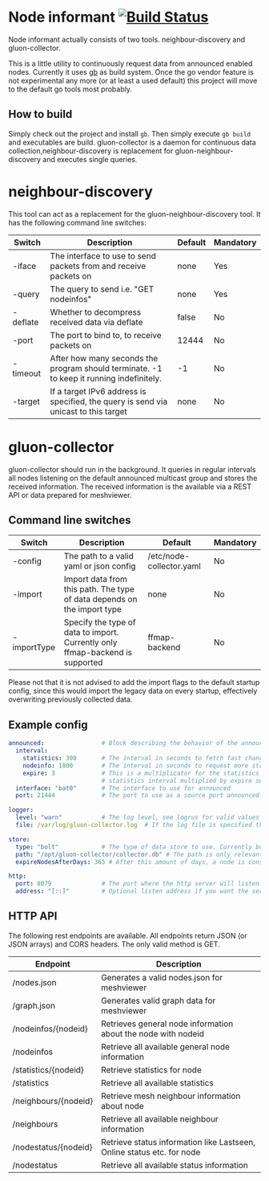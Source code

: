 # Node informant [![Build Status](https://travis-ci.org/dereulenspiegel/node-collector.svg?branch=master)](https://travis-ci.org/dereulenspiegel/node-collector)

Node informant actually consists of two tools. neighbour-discovery and gluon-collector.

This is a little utility to continuously request data from announced enabled
nodes. Currently it uses [gb](http://getgb.io/) as build system. Once the go
vendor feature is not experimental any more (or at least a used default) this
project will move to the default go tools most probably.

## How to build
Simply check out the project and install `gb`. Then simply execute `gb build`
and executables are build. gluon-collector is a daemon for continuous data
collection,neighbour-discovery is replacement for gluon-neighbour-discovery and
executes single queries.

# neighbour-discovery

This tool can act as a replacement for the gluon-neighbour-discovery tool. It has
the following command line switches:

Switch | Description | Default | Mandatory
------ | ----------- | ------- | ---------
-iface | The interface to use to send packets from and receive packets on | none | Yes
-query | The query to send i.e. "GET nodeinfos" | none | Yes
-deflate | Whether to decompress received data via deflate | false | No
-port | The port to bind to, to receive packets on | 12444 | No
-timeout | After how many seconds the program should terminate. -1 to keep it running indefinitely. | -1 | No
-target | If a target IPv6 address is specified, the query is send via unicast to this target | none | No

# gluon-collector

gluon-collector should run in the background. It queries in regular intervals all nodes
listening on the default announced multicast group and stores the received information.
The received information is the available via a REST API or data prepared for meshviewer.

## Command line switches

Switch | Description | Default | Mandatory
------ | ----------- | ------- | ---------
-config | The path to a valid yaml or json config | /etc/node-collector.yaml | No
-import | Import data from this path. The type of data depends on the import type | none | No
-importType | Specify the type of data to import. Currently only ffmap-backend is supported | ffmap-backend | No

Please not that it is not advised to add the import flags to the default startup config,
since this would import the legacy data on every startup, effectively overwriting previously
collected data.

## Example config

```yaml
announced:                # Block describing the behavior of the annoucned requester
  interval:
    statistics: 300       # The interval in seconds to fetch fast changing data like statistics and neighbours
    nodeinfo: 1800        # The interval in seconds to request more static data and discover new nodes
    expire: 3             # This is a multiplicator for the statistics interval. A node is considered offline if
                          # statistics interval multiplied by expire seconds have passed since the last response
  interface: "bat0"       # The interface to use for announced
  port: 21444             # The port to use as a source port announced requests and to listen for responses on

logger:     
  level: "warn"           # The log level, see logrus for valid values
  file: /var/log/gluon-collector.log  # If the log file is specified the log is written there. If not everything is send to stdout.

store:
  type: "bolt"            # The type of data store to use. Currently bolt (persistend) and memory (non persistend) are supported
  path: "/opt/gluon-collector/collector.db" # The path is only relevant for bolt store. Where to store the database?
  expireNodesAfterDays: 365 # After this amount of days, a node is considered gone and is deleted from the database

http:             
  port: 8079              # The port where the http server will listen on.
  address: "[::]"         # Optional listen address if you want the server to listen only on a specific interface
```

## HTTP API

The following rest endpoints are available. All endpoints return JSON (or JSON arrays)
and CORS headers. The only valid method is GET.

Endpoint | Description
-------- | -----------
/nodes.json | Generates a valid nodes.json for meshviewer
/graph.json | Generates valid graph data for meshviewer
/nodeinfos/{nodeid} | Retrieves general node information about the node with nodeid
/nodeinfos | Retrieve all available general node information
/statistics/{nodeid} | Retrieve statistics for node
/statistics | Retrieve all available statistics
/neighbours/{nodeid} | Retrieve mesh neighbour information about node
/neighbours | Retrieve all available neighbour information
/nodestatus/{nodeid} | Retrieve status information like Lastseen, Online status etc. for node
/nodestatus | Retrieve all available status information
